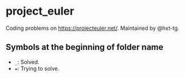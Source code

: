 # project\_euler
Coding problems on https://projecteuler.net/. Maintained by @hxt-tg.

## Symbols at the beginning of folder name

- `_`: Solved.
- `=`: Trying to solve.

